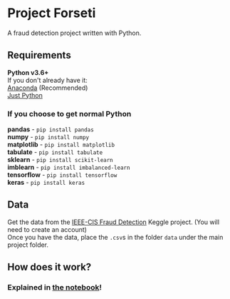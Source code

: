 # Project Forseti
A fraud detection project written with Python.

## Requirements
**Python v3.6+**  
If you don't already have it:  
[Anaconda](https://www.anaconda.com/distribution/#download-section) (Recommended)  
[Just Python](https://www.python.org/downloads/)

### If you choose to get normal Python
**pandas** - `pip install pandas`  
**numpy** - `pip install numpy`  
**matplotlib** - `pip install matplotlib`  
**tabulate** - `pip install tabulate`  
**sklearn** - `pip install scikit-learn`  
**imblearn** - `pip install imbalanced-learn`  
**tensorflow** - `pip install tensorflow`  
**keras** - `pip install keras`

## Data
Get the data from the [IEEE-CIS Fraud Detection](https://www.kaggle.com/c/ieee-fraud-detection/data) Keggle project. (You will need to create an account)  
Once you have the data, place the `.csv`s in the folder `data` under the main project folder.

## How does it work?
### Explained in [the notebook](https://github.com/lasersquirrel/Forseti/blob/master/Data%20Preparation%20and%20Training.ipynb)!